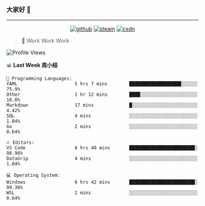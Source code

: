 ### 大家好 👋

___

<p align="center">
  <a href="https://bigkjp97.github.io/"><img src="https://img.shields.io/badge/-GitPage-lightgrey" alt="github"></a>
  <a href="https://steamcommunity.com/id/bigkjp/"><img src="https://img.shields.io/badge/-Steam-black" alt="steam"></a>
  <a href="https://blog.csdn.net/qq_38986088"><img src="https://img.shields.io/badge/CSDN-cf000e" alt="csdn"></a>
</p>

> 🧟 Work Work Work

<!--START_SECTION:kjp readme-->
![Profile Views](http://img.shields.io/badge/Mi%20Amigos%E2%99%82%EF%B8%8F-0-ff69b4)

📊 **Last Week 周小结** 

```text
💬 Programming Languages: 
YAML                     5 hrs 7 mins        ███████████████████░░░░░░   75.9% 
Other                    1 hr 12 mins        ████░░░░░░░░░░░░░░░░░░░░░   18.0% 
Markdown                 17 mins             █░░░░░░░░░░░░░░░░░░░░░░░░   4.42% 
SQL                      4 mins              ░░░░░░░░░░░░░░░░░░░░░░░░░   1.04% 
Go                       2 mins              ░░░░░░░░░░░░░░░░░░░░░░░░░   0.64%

🔥 Editors: 
VS Code                  6 hrs 40 mins       ████████████████████████░   98.96% 
DataGrip                 4 mins              ░░░░░░░░░░░░░░░░░░░░░░░░░   1.04%

💻 Operating System: 
Windows                  6 hrs 42 mins       ████████████████████████░   99.36% 
WSL                      2 mins              ░░░░░░░░░░░░░░░░░░░░░░░░░   0.64%

```


<!--END_SECTION:kjp readme-->

<!--
**bigkjp97/bigkjp97** is a ✨ _special_ ✨ repository because its `README.md` (this file) appears on your GitHub profile.

Here are some ideas to get you started:

- 🔭 I’m currently working on ...
- 🌱 I’m currently learning ...
- 👯 I’m looking to collaborate on ...
- 🤔 I’m looking for help with ...
- 💬 Ask me about ...
- 📫 How to reach me: ...
- 😄 Pronouns: ...
- ⚡ Fun fact: ... -->
